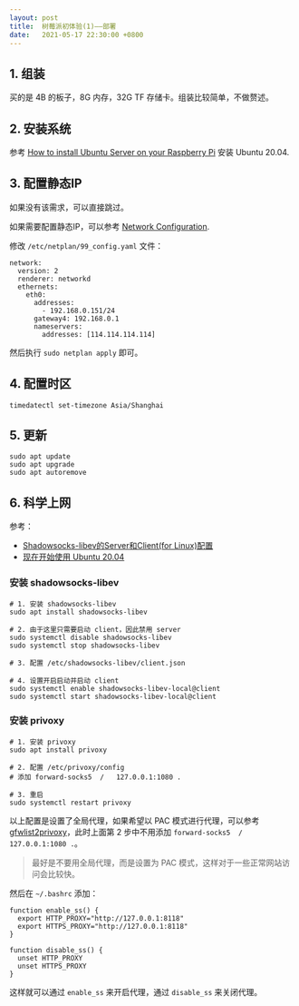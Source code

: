 ```yaml
---
layout: post
title:  树莓派初体验(1)——部署
date:   2021-05-17 22:30:00 +0800
---
```


## 1. 组装

买的是 4B 的板子，8G 内存，32G TF 存储卡。组装比较简单，不做赘述。

## 2. 安装系统

参考 [How to install Ubuntu Server on your Raspberry Pi](https://ubuntu.com/tutorials/how-to-install-ubuntu-on-your-raspberry-pi) 安装 Ubuntu 20.04.

## 3. 配置静态IP

如果没有该需求，可以直接跳过。

如果需要配置静态IP，可以参考 [Network Configuration](https://ubuntu.com/server/docs/network-configuration).

修改 `/etc/netplan/99_config.yaml` 文件：

```
network:
  version: 2
  renderer: networkd
  ethernets:
    eth0:
      addresses:
        - 192.168.0.151/24
      gateway4: 192.168.0.1
      nameservers:
        addresses: [114.114.114.114]
```

然后执行 `sudo netplan apply` 即可。

## 4. 配置时区

```shell
timedatectl set-timezone Asia/Shanghai
```

## 5. 更新

```shell
sudo apt update
sudo apt upgrade
sudo apt autoremove
```

## 6. 科学上网

参考：

- [Shadowsocks-libev的Server和Client(for Linux)配置](https://ochicken.top/2019/10/11/20191011-Shadowsocks-libev/)
- [现在开始使用 Ubuntu 20.04](https://blog.gadflysu.com/linux/ubuntu-primer/)

### 安装 shadowsocks-libev

```shell
# 1. 安装 shadowsocks-libev
sudo apt install shadowsocks-libev

# 2. 由于这里只需要启动 client，因此禁用 server
sudo systemctl disable shadowsocks-libev
sudo systemctl stop shadowsocks-libev

# 3. 配置 /etc/shadowsocks-libev/client.json

# 4. 设置开启启动并启动 client
sudo systemctl enable shadowsocks-libev-local@client
sudo systemctl start shadowsocks-libev-local@client
```

### 安装 privoxy

```shell
# 1. 安装 privoxy
sudo apt install privoxy

# 2. 配置 /etc/privoxy/config
# 添加 forward-socks5  /   127.0.0.1:1080 .

# 3. 重启
sudo systemctl restart privoxy
```

以上配置是设置了全局代理，如果希望以 PAC 模式进行代理，可以参考 [gfwlist2privoxy](https://github.com/zfl9/gfwlist2privoxy)，此时上面第 2 步中不用添加 `forward-socks5  /   127.0.0.1:1080 .`。

> 最好是不要用全局代理，而是设置为 PAC 模式，这样对于一些正常网站访问会比较快。

然后在 `~/.bashrc` 添加：

```shell
function enable_ss() {
  export HTTP_PROXY="http://127.0.0.1:8118"
  export HTTPS_PROXY="http://127.0.0.1:8118"
}

function disable_ss() {
  unset HTTP_PROXY
  unset HTTPS_PROXY
}
```

这样就可以通过 `enable_ss` 来开启代理，通过 `disable_ss` 来关闭代理。
